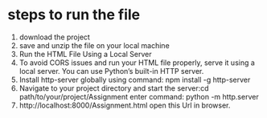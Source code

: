 # steps to run the file


1. download the project
2. save and unzip the file on your local machine
3. Run the HTML File Using a Local Server
4. To avoid CORS issues and run your HTML file properly, serve it using a local server. You can use Python’s built-in HTTP server.
5. Install http-server globally using command:    npm install -g http-server
6. Navigate to your project directory and start the server:cd path/to/your/project/Assignment 
enter command:    python -m http.server
7. http://localhost:8000/Assignment.html open this Url in browser.
